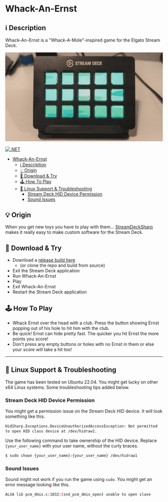 # Whack-An-Ernst

## ℹ️ Description

Whack-An-Ernst is a "Whack-A-Mole"-inspired game for the Elgato Stream Deck.

![](Screenshots/00.gif)

[![.NET](https://github.com/hagronnestad/streamdeck-whack-an-ernst/actions/workflows/dotnet.yml/badge.svg)](https://github.com/hagronnestad/streamdeck-whack-an-ernst/actions/workflows/dotnet.yml)


- [Whack-An-Ernst](#whack-an-ernst)
  - [ℹ️ Description](#ℹ️-description)
  - [💡 Origin](#-origin)
  - [💾 Download & Try](#-download--try)
  - [🕹️ How To Play](#️-how-to-play)
  - [🐧 Linux Support & Troubleshooting](#-linux-support--troubleshooting)
    - [Stream Deck HID Device Permission](#stream-deck-hid-device-permission)
    - [Sound Issues](#sound-issues)


## 💡 Origin

When you get new toys you have to play with them... [StreamDeckSharp
](https://github.com/OpenMacroBoard/StreamDeckSharp) makes it really easy to make custom software for the Stream Deck.


## 💾 Download & Try

- Download a [release build here](releases)
  - (or clone the repo and build from source)
- Exit the Stream Deck application
- Run Whack-An-Ernst
- Play
- Exit Whack-An-Ernst
- Restart the Stream Deck application


## 🕹️ How To Play

- Whack Ernst over the head with a club. Press the button showing Ernst popping out of his hole to hit him with the club.
- Be quick! Ernst can hide pretty fast. The quicker you hit Ernst the more points you score!
- Don't press any empty buttons or holes with no Ernst in them or else your score will take a hit too!

---

## 🐧 Linux Support & Troubleshooting

The game has been tested on Ubuntu 22.04. You might get lucky on other x64 Linux systems. Some troubleshooting tips added below.

### Stream Deck HID Device Permission

You might get a permission issue on the Stream Deck HID device. It will look something like this.

```
HidSharp.Exceptions.DeviceUnauthorizedAccessException: Not permitted to open HID class device at /dev/hidraw1.
```

Use the following command to take ownership of the HID device. Replace `{your_user_name}` with your user name, without the curly braces.

```bash
$ sudo chown {your_user_name}:{your_user_name} /dev/hidraw1
```

### Sound Issues

Sound might not work if you run the game using `sudo`. You might get an error message looking like this.

```bash
ALSA lib pcm_dmix.c:1032:(snd_pcm_dmix_open) unable to open slave
```